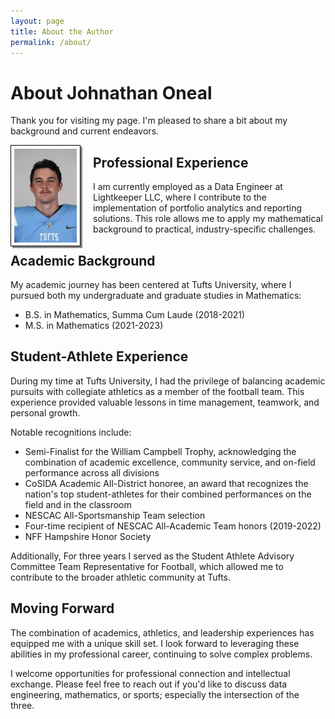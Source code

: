 ```yaml
---
layout: page
title: About the Author
permalink: /about/
---
```


# About Johnathan Oneal

Thank you for visiting my page. I'm pleased to share a bit about my background and current endeavors.

<img src="/assets/headshot.png" class="author-image" alt="Johnathan Oneal">

## Professional Experience

I am currently employed as a Data Engineer at Lightkeeper LLC, where I contribute to the implementation of portfolio analytics and reporting solutions. This role allows me to apply my mathematical background to practical, industry-specific challenges.

## Academic Background

My academic journey has been centered at Tufts University, where I pursued both my undergraduate and graduate studies in Mathematics:

- B.S. in Mathematics, Summa Cum Laude (2018-2021)
- M.S. in Mathematics (2021-2023)

## Student-Athlete Experience

During my time at Tufts University, I had the privilege of balancing academic pursuits with collegiate athletics as a member of the football team. This experience provided valuable lessons in time management, teamwork, and personal growth.

Notable recognitions include:

- Semi-Finalist for the William Campbell Trophy, acknowledging the combination of academic excellence, community service, and on-field performance across all divisions
- CoSIDA Academic All-District honoree, an award that recognizes the nation's top student-athletes for their combined performances on the field and in the classroom
- NESCAC All-Sportsmanship Team selection
- Four-time recipient of NESCAC All-Academic Team honors (2019-2022)
- NFF Hampshire Honor Society


Additionally, For three years I served as the Student Athlete Advisory Committee Team Representative for Football, which allowed me to contribute to the broader athletic community at Tufts.

## Moving Forward

The combination of academics, athletics, and leadership experiences has equipped me with a unique skill set. I look forward to leveraging these abilities in my professional career, continuing to solve complex problems.

I welcome opportunities for professional connection and intellectual exchange. Please feel free to reach out if you'd like to discuss data engineering, mathematics, or sports; especially the intersection of the three.

<style>
.page-content {
    font-family: 'Times New Roman', Times, serif;
    padding: 40px;
    background-color: #fff;
}

blockquote {
    font-style: italic;
    border-left: 3px solid #333;
    padding-left: 20px;
    margin: 20px 0;
    color: #555;
}

.author-image {
    float: left;
    margin-right: 20px;
    margin-bottom: 10px;
    width: 100px;
    height: 150px;
    object-fit: fill;
    border: 1px solid #000;
    padding: 5px;
    background: #fff;
    box-shadow: 3px 3px 0 #888;
}

@media (min-width: 768px) {
    .page-content {
        column-count: 2;
        column-gap: 40px;
    }
}
</style>